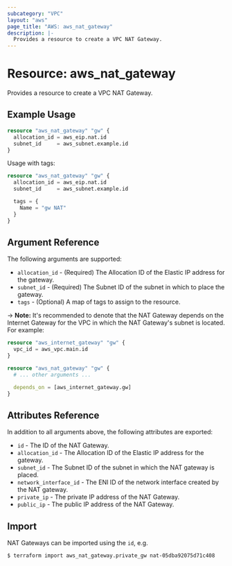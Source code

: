 ```yaml
---
subcategory: "VPC"
layout: "aws"
page_title: "AWS: aws_nat_gateway"
description: |-
  Provides a resource to create a VPC NAT Gateway.
---
```


# Resource: aws_nat_gateway

Provides a resource to create a VPC NAT Gateway.

## Example Usage

```terraform
resource "aws_nat_gateway" "gw" {
  allocation_id = aws_eip.nat.id
  subnet_id     = aws_subnet.example.id
}
```

Usage with tags:

```terraform
resource "aws_nat_gateway" "gw" {
  allocation_id = aws_eip.nat.id
  subnet_id     = aws_subnet.example.id

  tags = {
    Name = "gw NAT"
  }
}
```

## Argument Reference

The following arguments are supported:

* `allocation_id` - (Required) The Allocation ID of the Elastic IP address for the gateway.
* `subnet_id` - (Required) The Subnet ID of the subnet in which to place the gateway.
* `tags` - (Optional) A map of tags to assign to the resource.

-> **Note:** It's recommended to denote that the NAT Gateway depends on the Internet Gateway for the VPC in which the NAT Gateway's subnet is located. For example:

```terraform
resource "aws_internet_gateway" "gw" {
  vpc_id = aws_vpc.main.id
}

resource "aws_nat_gateway" "gw" {
  # ... other arguments ...

  depends_on = [aws_internet_gateway.gw]
}
```

## Attributes Reference

In addition to all arguments above, the following attributes are exported:

* `id` - The ID of the NAT Gateway.
* `allocation_id` - The Allocation ID of the Elastic IP address for the gateway.
* `subnet_id` - The Subnet ID of the subnet in which the NAT gateway is placed.
* `network_interface_id` - The ENI ID of the network interface created by the NAT gateway.
* `private_ip` - The private IP address of the NAT Gateway.
* `public_ip` - The public IP address of the NAT Gateway.

## Import

NAT Gateways can be imported using the `id`, e.g.

```
$ terraform import aws_nat_gateway.private_gw nat-05dba92075d71c408
```
